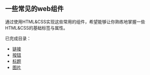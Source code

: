 ## 一些常见的web组件
通过使用HTML&CSS实现这些常用的组件，希望能够让你熟练地掌握一些HTML&CSS的基础标签与属性。

已完成目录：
 - [链接](https://imoutotech.github.io/HTML-CSS/link/)
 - [按钮](https://imoutotech.github.io/HTML-CSS/button/)
 - [标题](https://imoutotech.github.io/HTML-CSS/title/)
 - [图片](https://imoutotech.github.io/HTML-CSS/img/)